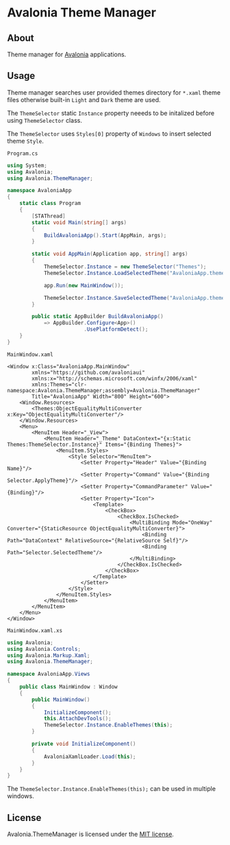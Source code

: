 # Avalonia Theme Manager

## About

Theme manager for [Avalonia](https://github.com/AvaloniaUI/Avalonia) applications.

## Usage

Theme manager searches user provided themes directory for `*.xaml` theme files otherwise built-in `Light` and `Dark` theme are used.

The `ThemeSelector` static `Instance` property neeeds to be initalized before using `ThemeSelector` class.

The `ThemeSelector` uses `Styles[0]` property of `Windows` to insert selected theme `Style`.

`Program.cs`

```C#
using System;
using Avalonia;
using Avalonia.ThemeManager;

namespace AvaloniaApp
{
    static class Program
    {
        [STAThread]
        static void Main(string[] args)
        {
            BuildAvaloniaApp().Start(AppMain, args);
        }

        static void AppMain(Application app, string[] args)
        {
            ThemeSelector.Instance = new ThemeSelector("Themes");
            ThemeSelector.Instance.LoadSelectedTheme("AvaloniaApp.theme");

            app.Run(new MainWindow());

            ThemeSelector.Instance.SaveSelectedTheme("AvaloniaApp.theme");
        }

        public static AppBuilder BuildAvaloniaApp()
            => AppBuilder.Configure<App>()
                         .UsePlatformDetect();
    }
}
```

`MainWindow.xaml`

```XAML
<Window x:Class="AvaloniaApp.MainWindow"
        xmlns="https://github.com/avaloniaui"
        xmlns:x="http://schemas.microsoft.com/winfx/2006/xaml"
        xmlns:Themes="clr-namespace:Avalonia.ThemeManager;assembly=Avalonia.ThemeManager"
        Title="AvaloniaApp" Width="800" Height="600">
    <Window.Resources>
        <Themes:ObjectEqualityMultiConverter x:Key="ObjectEqualityMultiConverter"/>
    </Window.Resources>
    <Menu>
        <MenuItem Header="_View">
            <MenuItem Header="_Theme" DataContext="{x:Static Themes:ThemeSelector.Instance}" Items="{Binding Themes}">
                <MenuItem.Styles>
                    <Style Selector="MenuItem">
                        <Setter Property="Header" Value="{Binding Name}"/>
                        <Setter Property="Command" Value="{Binding Selector.ApplyTheme}"/>
                        <Setter Property="CommandParameter" Value="{Binding}"/>
                        <Setter Property="Icon">
                            <Template>
                                <CheckBox>
                                    <CheckBox.IsChecked>
                                        <MultiBinding Mode="OneWay" Converter="{StaticResource ObjectEqualityMultiConverter}">
                                            <Binding Path="DataContext" RelativeSource="{RelativeSource Self}"/>
                                            <Binding Path="Selector.SelectedTheme"/>
                                        </MultiBinding>
                                    </CheckBox.IsChecked>
                                </CheckBox>
                            </Template>
                        </Setter>
                    </Style>
                </MenuItem.Styles>
            </MenuItem>
        </MenuItem>
    </Menu>
</Window>
```

`MainWindow.xaml.xs`

```C#
using Avalonia;
using Avalonia.Controls;
using Avalonia.Markup.Xaml;
using Avalonia.ThemeManager;

namespace AvaloniaApp.Views
{
    public class MainWindow : Window
    {
        public MainWindow()
        {
            InitializeComponent();
            this.AttachDevTools();
            ThemeSelector.Instance.EnableThemes(this);
        }

        private void InitializeComponent()
        {
            AvaloniaXamlLoader.Load(this);
        }
    }
}
```

The `ThemeSelector.Instance.EnableThemes(this);` can be used in multiple windows.

## License

Avalonia.ThemeManager is licensed under the [MIT license](LICENSE.TXT).
